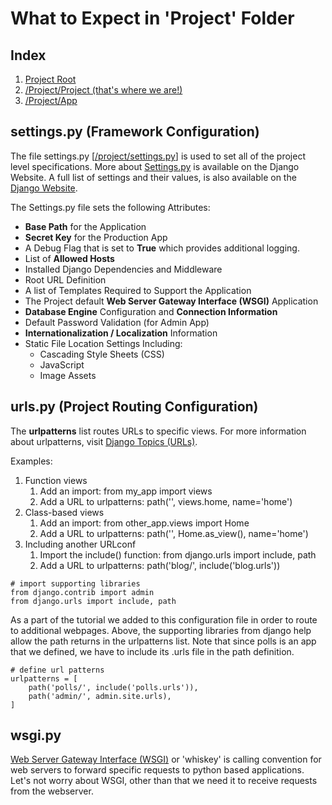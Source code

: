 # What to Expect in 'Project' Folder

## Index
1. [Project Root](../README.md)
2. [/Project/Project (that's where we are!)](project.md)
3. [/Project/App](../polls/app.md)

## settings.py (Framework Configuration)
The file settings.py \[[/project/settings.py](settings.py)\] is used to set all of the project level specifications.  More about [Settings.py](https://docs.djangoproject.com/en/2.2/topics/settings/) is available on the Django Website.  A full list of settings and their values, is also available on the [Django Website](https://docs.djangoproject.com/en/2.2/ref/settings/).

The Settings.py file sets the following Attributes:
- **Base Path** for the Application
- **Secret Key** for the Production App
- A Debug Flag that is set to **True** which provides additional logging.
- List of **Allowed Hosts**
- Installed Django Dependencies and Middleware
- Root URL Definition
- A list of Templates Required to Support the Application
- The Project default **Web Server Gateway Interface (WSGI)** Application
- **Database Engine** Configuration and **Connection Information**
- Default Password Validation (for Admin App)
- **Internationalization / Localization** Information
- Static File Location Settings Including:
  - Cascading Style Sheets (CSS)
  - JavaScript
  - Image Assets

## urls.py (Project Routing Configuration)

The **urlpatterns** list routes URLs to specific views. For more information about urlpatterns, visit [Django Topics (URLs)](https://docs.djangoproject.com/en/2.2/topics/http/urls/).

Examples:
1. Function views
    1. Add an import:  from my_app import views
    2. Add a URL to urlpatterns:  path('', views.home, name='home')
1. Class-based views
    1. Add an import:  from other_app.views import Home
    2. Add a URL to urlpatterns:  path('', Home.as_view(), name='home')
1. Including another URLconf
    1. Import the include() function: from django.urls import include, path
    2. Add a URL to urlpatterns:  path('blog/', include('blog.urls'))

```
# import supporting libraries
from django.contrib import admin
from django.urls import include, path
```
As a part of the tutorial we added to this configuration file in order to route to additional webpages.  Above, the supporting libraries from django help allow the path returns in the urlpatterns list.  Note that since polls is an app that we defined, we have to include its .urls file in the path definition.
```
# define url patterns
urlpatterns = [
    path('polls/', include('polls.urls')),
    path('admin/', admin.site.urls),
]
```

## wsgi.py
[Web Server Gateway Interface (WSGI)](https://en.wikipedia.org/wiki/Web_Server_Gateway_Interface) or 'whiskey' is calling convention for web servers to forward specific requests to python based applications.  Let's not worry about WSGI, other than that we need it to receive requests from the webserver.
